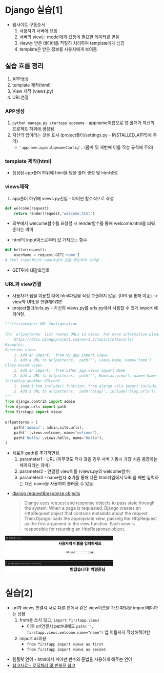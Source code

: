 # Django 실습[1]

- 웹사이트 구동순서
  1. 사용자가 서버에 요청
  2. 서버의 view는 model에게 요청에 필요한 데이터를 받음
  3. view는 받은 데이터를 적절히 처리하여 template에게 넘김
  4. template은 받은 정보를 사용자에게 보여줌

## 실습 흐름 정리

1. APP생성
2. template 제작(html)
3. View 제작 (views.py)
4. URL연결

### APP생성

1. `python manage.py startapp appname` - appname이름으로 앱 폴더가 자신의 프로젝트 하위에 생성됨
2. 자신의 앱이라는 것을 표시 (project폴더/settings.py - INSTALLED_APPS에 추가)
   - `'appname.apps.AppnameConfig',` (콤마 및 세번째 이름 작성 규칙에 주의)

### template 제작(html)

- 생성된 app폴더 하위에 html을 담을 폴더 생성 및 html생성

### views제작

1. app폴더 하위에 views.py진입 - 파이썬 함수식으로 작성

```python
def welcome(request):
    return render(request,"welcome.html")
```

- 외부에서 welcome함수를 요청할 시 render함수를 통해 welcome.html을 띄워준다는 의미

* html의 input박스로부터 값 가져오는 함수

```python
def hello(request):
    userName = request.GET['name']
# html input박스의 name속성의 값을 확인하여 가져옴
```

- GET뒤에 대괄호임!!!

### URL과 view연결

- 사용자가 웹을 이용할 때에 html파일을 직접 호출하지 않음. (URL을 통해 이동) -> view와 URL을 연결해야함!!
- project폴더/urls.py - 자신의 views.py를 urls.py에서 사용할 수 있게 import 해와야함.

```python
"""firstproject URL Configuration

The `urlpatterns` list routes URLs to views. For more information please see:
    https://docs.djangoproject.com/en/3.2/topics/http/urls/
Examples:
Function views
    1. Add an import:  from my_app import views
    2. Add a URL to urlpatterns:  path('', views.home, name='home')
Class-based views
    1. Add an import:  from other_app.views import Home
    2. Add a URL to urlpatterns:  path('', Home.as_view(), name='home')
Including another URLconf
    1. Import the include() function: from django.urls import include, path
    2. Add a URL to urlpatterns:  path('blog/', include('blog.urls'))
"""
from django.contrib import admin
from django.urls import path
from firstapp import views

urlpatterns = [
    path('admin/', admin.site.urls),
    path('',views.welcome, name="welcome"),
    path('hello/',views.hello, name="hello"),
]

```

- 새로운 path를 추가하면됨.
  1. parameter1 - URL (아무것도 적지 않을 경우 서버 기동시 가장 처음 등장하는 페이지라는 의미)
  2. parameter2 - 연결할 view이름 (views.py의 welcome함수)
  3. parameter3 - name인자 추가를 통해 다른 html파일에서 URL을 매번 입력하는 대신 name을 사용하여 불러올 수 있음.

* [django request&response objects](https://docs.djangoproject.com/en/3.2/ref/request-response/)
  > Django uses request and response objects to pass state through the system. When a page is requested, Django creates an HttpRequest object that contains metadata about the request. Then Django loads the appropriate view, passing the HttpRequest as the first argument to the view function. Each view is responsible for returning an HttpResponse object.

<img src="../images/input.png" height="30%" width="70%"/>
<img src="../images/inputResult.png" height="30%" width="70%"/>

# 실습[2]

- url과 views 연결시 서로 다른 앱에서 같은 view이름을 가진 파일을 import해야하는 상황
  1. from을 쓰지 않고, `import firstapp.views`
     - 이후 url연결시 path내에도 `path('', firstapp.views.welcome,name="name")` 앱 이름까지 작성해줘야함
  2. import as이용
     - `from firstapp import views as first`
     - `from firstapp import views as second`

* 템플릿 언어 - html에서 파이썬 변수와 문법을 사용하게 해주는 언어
* [참고자료 - 로직처리 및 반복문 참고](https://velog.io/@hidaehyunlee/Django-%ED%85%9C%ED%94%8C%EB%A6%BF-%EC%96%B8%EC%96%B4)
